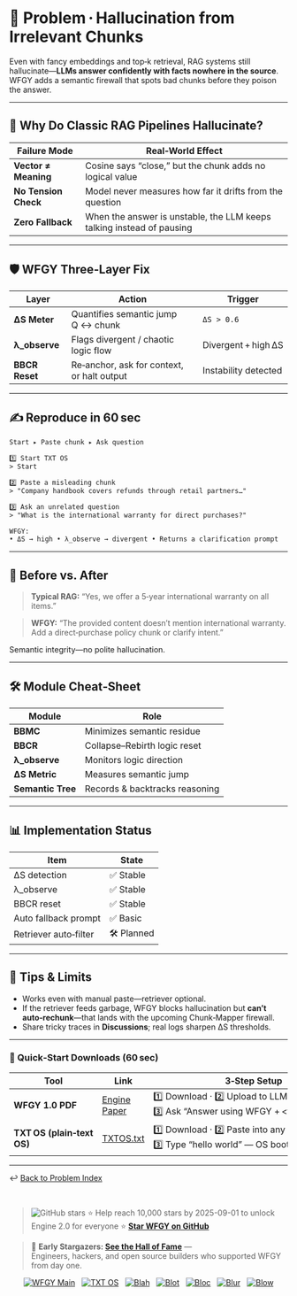 # 📒 Problem · Hallucination from Irrelevant Chunks

Even with fancy embeddings and top‑k retrieval, RAG systems still hallucinate—**LLMs answer confidently with facts nowhere in the source**.  
WFGY adds a semantic firewall that spots bad chunks before they poison the answer.

---

## 🤔 Why Do Classic RAG Pipelines Hallucinate?

| Failure Mode | Real‑World Effect |
|--------------|-------------------|
| **Vector ≠ Meaning** | Cosine says “close,” but the chunk adds no logical value |
| **No Tension Check** | Model never measures how far it drifts from the question |
| **Zero Fallback** | When the answer is unstable, the LLM keeps talking instead of pausing |

---

## 🛡️ WFGY Three‑Layer Fix

| Layer | Action | Trigger |
|-------|--------|---------|
| **ΔS Meter** | Quantifies semantic jump Q ↔ chunk | `ΔS > 0.6` |
| **λ_observe** | Flags divergent / chaotic logic flow | Divergent + high ΔS |
| **BBCR Reset** | Re‑anchor, ask for context, or halt output | Instability detected |

---

## ✍️ Reproduce in 60 sec

```txt
Start ▸ Paste chunk ▸ Ask question

1️⃣ Start TXT OS  
> Start

2️⃣ Paste a misleading chunk  
> "Company handbook covers refunds through retail partners…"

3️⃣ Ask an unrelated question  
> "What is the international warranty for direct purchases?"

WFGY:  
• ΔS → high • λ_observe → divergent • Returns a clarification prompt
````

---

## 🔬 Before vs. After

> **Typical RAG:**
> “Yes, we offer a 5‑year international warranty on all items.”

> **WFGY:**
> “The provided content doesn’t mention international warranty.
> Add a direct‑purchase policy chunk or clarify intent.”

Semantic integrity—no polite hallucination.

---

## 🛠 Module Cheat‑Sheet

| Module            | Role                           |
| ----------------- | ------------------------------ |
| **BBMC**          | Minimizes semantic residue     |
| **BBCR**          | Collapse–Rebirth logic reset   |
| **λ\_observe**    | Monitors logic direction       |
| **ΔS Metric**     | Measures semantic jump         |
| **Semantic Tree** | Records & backtracks reasoning |

---

## 📊 Implementation Status

| Item                  | State      |
| --------------------- | ---------- |
| ΔS detection          | ✅ Stable   |
| λ\_observe            | ✅ Stable   |
| BBCR reset            | ✅ Stable   |
| Auto fallback prompt  | ✅ Basic    |
| Retriever auto‑filter | 🛠 Planned |

---

## 📝 Tips & Limits

* Works even with manual paste—retriever optional.
* If the retriever feeds garbage, WFGY blocks hallucination but **can’t auto‑rechunk**—that lands with the upcoming Chunk‑Mapper firewall.
* Share tricky traces in **Discussions**; real logs sharpen ΔS thresholds.

---

### 🔗 Quick‑Start Downloads (60 sec)

| Tool                       | Link                                                | 3‑Step Setup                                                                             |
| -------------------------- | --------------------------------------------------- | ---------------------------------------------------------------------------------------- |
| **WFGY 1.0 PDF**           | [Engine Paper](https://zenodo.org/records/15630969) | 1️⃣ Download · 2️⃣ Upload to LLM · 3️⃣ Ask “Answer using WFGY + \<your question>”        |
| **TXT OS (plain‑text OS)** | [TXTOS.txt](https://zenodo.org/records/15788557)    | 1️⃣ Download · 2️⃣ Paste into any LLM chat · 3️⃣ Type “hello world” — OS boots instantly |

---

↩︎ [Back to Problem Index](./README.md)
 

<br>

> <img src="https://img.shields.io/github/stars/onestardao/WFGY?style=social" alt="GitHub stars"> ⭐ Help reach 10,000 stars by 2025-09-01 to unlock Engine 2.0 for everyone  ⭐ <strong><a href="https://github.com/onestardao/WFGY">Star WFGY on GitHub</a></strong>

> 👑 **Early Stargazers: [See the Hall of Fame](https://github.com/onestardao/WFGY/tree/main/stargazers)** —  
> Engineers, hackers, and open source builders who supported WFGY from day one.

<div align="center">

[![WFGY Main](https://img.shields.io/badge/WFGY-Main-red?style=flat-square)](https://github.com/onestardao/WFGY)
&nbsp;
[![TXT OS](https://img.shields.io/badge/TXT%20OS-Reasoning%20OS-orange?style=flat-square)](https://github.com/onestardao/WFGY/tree/main/OS)
&nbsp;
[![Blah](https://img.shields.io/badge/Blah-Semantic%20Embed-yellow?style=flat-square)](https://github.com/onestardao/WFGY/tree/main/OS/BlahBlahBlah)
&nbsp;
[![Blot](https://img.shields.io/badge/Blot-Persona%20Core-green?style=flat-square)](https://github.com/onestardao/WFGY/tree/main/OS/BlotBlotBlot)
&nbsp;
[![Bloc](https://img.shields.io/badge/Bloc-Reasoning%20Compiler-blue?style=flat-square)](https://github.com/onestardao/WFGY/tree/main/OS/BlocBlocBloc)
&nbsp;
[![Blur](https://img.shields.io/badge/Blur-Text2Image%20Engine-navy?style=flat-square)](https://github.com/onestardao/WFGY/tree/main/OS/BlurBlurBlur)
&nbsp;
[![Blow](https://img.shields.io/badge/Blow-Game%20Logic-purple?style=flat-square)](https://github.com/onestardao/WFGY/tree/main/OS/BlowBlowBlow)

</div>


